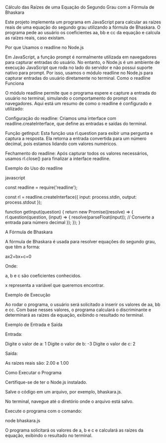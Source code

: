 Cálculo das Raízes de uma Equação do Segundo Grau com a Fórmula de Bhaskara

Este projeto implementa um programa em JavaScript para calcular as raízes reais de uma equação do segundo grau utilizando a fórmula de Bhaskara. O programa pede ao usuário os coeficientes aa, bb e cc da equação e calcula as raízes reais, caso existam.

Por que Usamos o readline no Node.js

Em JavaScript, a função prompt é normalmente utilizada em navegadores para capturar entradas do usuário. No entanto, o Node.js é um ambiente de execução JavaScript que roda no lado do servidor e não possui suporte nativo para prompt. Por isso, usamos o módulo readline no Node.js para capturar entradas do usuário diretamente no terminal.
Como o readline Funciona

O módulo readline permite que o programa espere e capture a entrada do usuário no terminal, simulando o comportamento do prompt nos navegadores. Aqui está um resumo de como o readline é configurado e utilizado:

Configuração do readline: Criamos uma interface com readline.createInterface, que define as entradas e saídas do terminal.

Função getInput: Esta função usa rl.question para exibir uma pergunta e captura a resposta. Ela retorna a entrada convertida para um número decimal, pois estamos lidando com valores numéricos.

Fechamento do readline: Após capturar todos os valores necessários, usamos rl.close() para finalizar a interface readline.


Exemplo do Uso do readline

javascript

const readline = require('readline');

const rl = readline.createInterface({
    input: process.stdin,
    output: process.stdout
});

function getInput(question) {
    return new Promise((resolve) => {
        rl.question(question, (input) => {
            resolve(parseFloat(input));  // Converte a entrada para número decimal
        });
    });
}



A Fórmula de Bhaskara


A fórmula de Bhaskara é usada para resolver equações do segundo grau, que têm a forma:

ax2+bx+c=0

Onde:

a, b e c são coeficientes conhecidos.

x representa a variável que queremos encontrar.

Exemplo de Execução

Ao rodar o programa, o usuário será solicitado a inserir os valores de aa, bb e cc. Com base nesses valores, o programa calculará o discriminante e determinará as raízes da equação, exibindo o resultado no terminal.

Exemplo de Entrada e Saída

Entrada:

Digite o valor de a: 1
Digite o valor de b: -3
Digite o valor de c: 2

Saída:

As raízes reais são: 2.00 e 1.00

Como Executar o Programa

Certifique-se de ter o Node.js instalado.

Salve o código em um arquivo, por exemplo, bhaskara.js.

No terminal, navegue até o diretório onde o arquivo está salvo.

Execute o programa com o comando:

node bhaskara.js

O programa solicitará os valores de a, b e c e calculará as raízes da equação, exibindo o resultado no terminal.